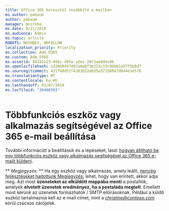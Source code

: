 ```yaml
---
title: Office 365 keresztül továbbító e-mailben
ms.author: pebaum
author: pebaum
manager: mnirkhe
ms.date: 9/21/2018
ms.audience: Admin
ms.topic: article
ROBOTS: NOINDEX, NOFOLLOW
localization_priority: Priority
ms.collection: Adm_O365
ms.custom: Adm_O365
ms.assetid: 84191e23-496c-495a-a2ec-28c5ae0d4c0b
ms.openlocfilehash: 1d3868457d87a0abf36223c33c96b01a57f5b8d7
ms.sourcegitcommit: 431f60d51f4203b22e655a37358667d844e3e576
ms.translationtype: MT
ms.contentlocale: hu-HU
ms.lasthandoff: 03/07/2019
ms.locfileid: "30468593"
---
```

# <a name="set-up-a-multifunction-device-or-application-to-send-email-using-office-365"></a>Többfunkciós eszköz vagy alkalmazás segítségével az Office 365 e-mail beállítása

További információt a beállítások és a lépéseket, lásd: [hogyan állítható be egy többfunkciós eszköz vagy alkalmazás segítségével az Office 365 e-mailt küldeni](https://support.office.com/article/69f58e99-c550-4274-ad18-c805d654b4c4).
  
 ** *Megjegyzés:* ** Ha egy eszköz vagy alkalmazás, amely leállt, [nemrég fejlesztéseket hajtottunk Megjegyzés:](https://support.microsoft.com/help/4458479/) lehet, hogy van érintett, akkor adja meg. Azt most **üzeneteket az elküldött mappába menti** a postafiók, amelyek **elvetett üzenetek eredményez, ha a postaláda megtelt**. Emellett most kérünk az üzenetek formázhatók / SMTP előírásoknak. Például a küldő eszköz tartalmaznia kell az e-mail címet, mint a *christine@contoso.com* körül csúcsos zárójelek. 
  

